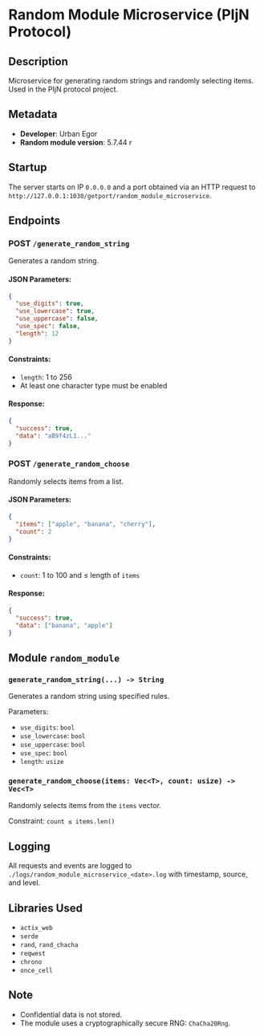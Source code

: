 # Random Module Microservice (PIjN Protocol)

## Description

Microservice for generating random strings and randomly selecting items. Used in the PIjN protocol project.

## Metadata

* **Developer**: Urban Egor
* **Random module version**: 5.7.44 r

## Startup

The server starts on IP `0.0.0.0` and a port obtained via an HTTP request to `http://127.0.0.1:1030/getport/random_module_microservice`.

## Endpoints

### POST `/generate_random_string`

Generates a random string.

#### JSON Parameters:

```json
{
  "use_digits": true,
  "use_lowercase": true,
  "use_uppercase": false,
  "use_spec": false,
  "length": 12
}
```

#### Constraints:

* `length`: 1 to 256
* At least one character type must be enabled

#### Response:

```json
{
  "success": true,
  "data": "aB9f4zL1..."
}
```

### POST `/generate_random_choose`

Randomly selects items from a list.

#### JSON Parameters:

```json
{
  "items": ["apple", "banana", "cherry"],
  "count": 2
}
```

#### Constraints:

* `count`: 1 to 100 and ≤ length of `items`

#### Response:

```json
{
  "success": true,
  "data": ["banana", "apple"]
}
```

## Module `random_module`

### `generate_random_string(...) -> String`

Generates a random string using specified rules.

Parameters:

* `use_digits`: `bool`
* `use_lowercase`: `bool`
* `use_uppercase`: `bool`
* `use_spec`: `bool`
* `length`: `usize`

### `generate_random_choose(items: Vec<T>, count: usize) -> Vec<T>`

Randomly selects items from the `items` vector.

Constraint: `count ≤ items.len()`

## Logging

All requests and events are logged to `./logs/random_module_microservice_<date>.log` with timestamp, source, and level.

## Libraries Used

* `actix_web`
* `serde`
* `rand`, `rand_chacha`
* `reqwest`
* `chrono`
* `once_cell`

## Note

* Confidential data is not stored.
* The module uses a cryptographically secure RNG: `ChaCha20Rng`.
